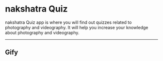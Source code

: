 # nakshatra Quiz 

nakshatra Quiz app is where you will find out quizzes related to photography and videography. It will help you increase your knowledge about photography and videography.

<hr />

## Gify
